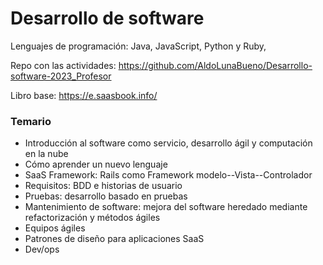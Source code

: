 # Desarrollo de software

Lenguajes de programación: Java, JavaScript, Python y Ruby,

Repo con las actividades: https://github.com/AldoLunaBueno/Desarrollo-software-2023_Profesor

Libro base: https://e.saasbook.info/

### Temario

- Introducción al software como servicio, desarrollo ágil y computación en la nube
- Cómo aprender un nuevo lenguaje
- SaaS Framework: Rails como Framework modelo--Vista--Controlador
- Requisitos: BDD e historias de usuario
- Pruebas: desarrollo basado en pruebas
- Mantenimiento de software: mejora del software heredado mediante refactorización y métodos ágiles
- Equipos ágiles
- Patrones de diseño para aplicaciones SaaS
- Dev/ops

